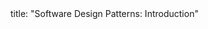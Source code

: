 <frontmatter>
title: "Software Design Patterns: Introduction"
</frontmatter>

<include src="container-inPage-asFlat.md" boilerplate />